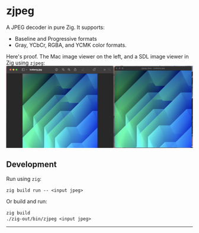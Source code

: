 # zjpeg

A JPEG decoder in pure Zig. It supports:

- Baseline and Progressive formats
- Gray, YCbCr, RGBA, and YCMK color formats.

Here's proof. The Mac image viewer on the left, and a SDL image viewer in Zig using `zjpeg`:
![demo](demo.png)

## Development

Run using `zig`:

    zig build run -- <input jpeg>

Or build and run:

    zig build
    ./zig-out/bin/zjpeg <input jpeg>

---
